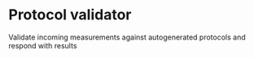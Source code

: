 # Protocol validator
Validate incoming measurements against autogenerated protocols and respond with results